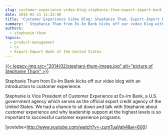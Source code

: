 ```yaml
---
slug: customer-experience-video-blog-stephanie-thum-export-import-bank
date: 2014-02-21 11:32:00
title: 'Customer Experience Video Blog: Stephanie Thum, Export-Import Bank'
summary: ' Stephanie Thum from Ex-Im Bank kicks off our video blog with an introduction to customer experience. Stephanie is Vice President of Customer Experience at Ex-Im Bank, a U.S. government agency which serves as the official export credit agency of the United States. We had a chance to'
authors:
  - stephanie-thum
topics:
  - product-management
  - cx
  - Export-Import Bank of the United States
---
```


[{{< legacy-img src="2014/02/stephani-thum-image.jpg" alt="picture of Stephanie Thum" >}}](https://s3.amazonaws.com/digitalgov/_legacy-img/2014/02/stephani-thum-image.jpg)

Stephanie Thum from Ex-Im Bank kicks off our video blog with an introduction to customer experience.

Stephanie is Vice President of Customer Experience at Ex-Im Bank, a U.S. government agency which serves as the official export credit agency of the United States. We had a chance to sit down and talk with Stephanie about customer experience and why leadership support at the highest levels is so important to successful customer experience programs.

[youtube=http://www.youtube.com/watch?v=-zumTuaVah4&w=600]